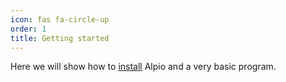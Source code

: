 ```yaml
---
icon: fas fa-circle-up
order: 1
title: Getting started
---
```


Here we will show how to [install](installation) Alpio and a very basic program.
